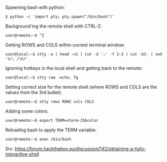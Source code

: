 Spawning bash with python:

```
$ python -c 'import pty; pty.spawn("/bin/bash")'
```

Background'ing the remote shell with CTRL-Z:

```
user@remote:~$ ^Z
```

Getting ROWS and COLS within current terminal window:

```
user@local:~$ stty -a | head -n1 | cut -d ';' -f 2-3 | cut -b2- | sed 's/; /\n/'
```

Ignoring hotkeys in the local shell and getting back to the remote:

```
user@local:~$ stty raw -echo; fg
```

Setting correct size for the remote shell (where ROWS and COLS are the values from the 3rd bullet):

```
user@remote:~$ stty rows ROWS cols COLS
```

Adding some colors:

```
user@remote:~$ export TERM=xterm-256color
```

Reloading bash to apply the TERM variable:
```
user@remote:~$ exec /bin/bash
```

Src: https://forum.hackthebox.eu/discussion/142/obtaining-a-fully-interactive-shell

